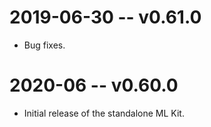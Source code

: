 # 2019-06-30 -- v0.61.0
- Bug fixes.
# 2020-06 -- v0.60.0
- Initial release of the standalone ML Kit.
